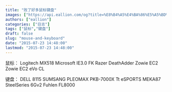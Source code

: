 ```yaml
---
title: "败了好多鼠标键盘"
images: ["https://api.eallion.com/og?title=%E8%B4%A5%E4%BA%86%E5%A5%BD%E5%A4%9A%E9%BC%A0%E6%A0%87%E9%94%AE%E7%9B%98"]
authors: ["eallion"]
categories: ["日志"]
tags: ["鼠标","键盘"]
draft: false
slug: "mouse-and-keyboard"
date: "2015-07-23 14:48:00"
lastmod: "2015-07-23 14:48:00"
---
```


鼠标：
Logitech MX518
Microsoft IE3.0 FK
Razer DeathAdder
Zowie EC2
Zowie EC2 eVo CL

键盘：
DELL 8115
SUMSANG PLEOMAX PKB-7000X
Tt eSPORTS MEKA87
SteelSeries 6Gv2
Fuhlen FL8000
